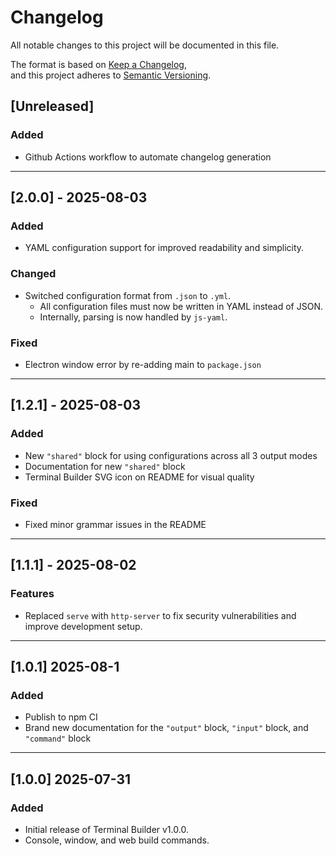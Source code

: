 # Changelog

All notable changes to this project will be documented in this file.

The format is based on [Keep a Changelog](https://keepachangelog.com/en/1.0.0/),  
and this project adheres to [Semantic Versioning](https://semver.org/spec/v2.0.0.html).

## [Unreleased]

### Added

- Github Actions workflow to automate changelog generation

---

## [2.0.0] - 2025-08-03

### Added

- YAML configuration support for improved readability and simplicity.

### Changed

- Switched configuration format from `.json` to `.yml`.
  - All configuration files must now be written in YAML instead of JSON.
  - Internally, parsing is now handled by `js-yaml`.


### Fixed

- Electron window error by re-adding main to `package.json`

---

## [1.2.1] - 2025-08-03

### Added

- New `"shared"` block for using configurations across all 3 output modes
- Documentation for new `"shared"` block
- Terminal Builder SVG icon on README for visual quality

### Fixed

- Fixed minor grammar issues in the README
---

## [1.1.1] - 2025-08-02

### Features
- Replaced `serve` with `http-server` to fix security vulnerabilities and improve development setup.

---

## [1.0.1] 2025-08-1

### Added

- Publish to npm CI
- Brand new documentation for the `"output"` block, `"input"` block, and `"command"` block

---

## [1.0.0] 2025-07-31

### Added 

- Initial release of Terminal Builder v1.0.0.
- Console, window, and web build commands.